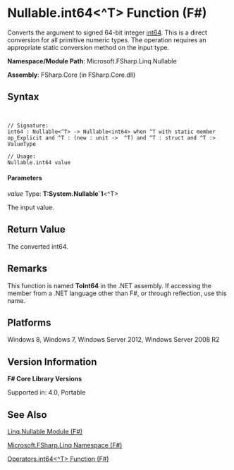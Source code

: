 # Nullable.int64<^T> Function (F#)

Converts the argument to signed 64-bit integer [int64](http://msdn.microsoft.com/en-us/library/1bec11c0-45ac-469e-923b-22a1708c0701). This is a direct conversion for all primitive numeric types. The operation requires an appropriate static conversion method on the input type.

**Namespace/Module Path**: Microsoft.FSharp.Linq.Nullable

**Assembly**: FSharp.Core (in FSharp.Core.dll)


## Syntax


```


// Signature:
int64 : Nullable<^T> -> Nullable<int64> when ^T with static member op_Explicit and ^T : (new : unit ->  ^T) and ^T : struct and ^T :> ValueType

// Usage:
Nullable.int64 value

```



#### Parameters
*value*
Type: **T:System.Nullable&#96;1**&lt;^T&gt;


The input value.




## Return Value
The converted int64.


## Remarks
This function is named **ToInt64** in the .NET assembly. If accessing the member from a .NET language other than F#, or through reflection, use this name.


## Platforms
Windows 8, Windows 7, Windows Server 2012, Windows Server 2008 R2


## Version Information
**F# Core Library Versions**

Supported in: 4.0, Portable




## See Also
[Linq.Nullable Module &#40;F&#35;&#41;](Linq.Nullable-Module-%5BFSharp%5D.md)

[Microsoft.FSharp.Linq Namespace &#40;F&#35;&#41;](Microsoft.FSharp.Linq-Namespace-%5BFSharp%5D.md)

[Operators.int64&#60;^T&#62; Function &#40;F&#35;&#41;](Operators.int64%5B%5ET%5D-Function-%5BFSharp%5D.md)

